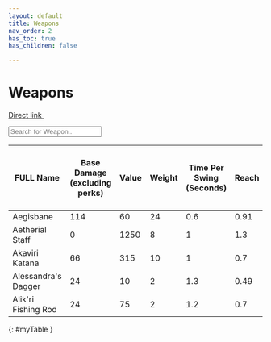```yaml
---
layout: default
title: Weapons
nav_order: 2
has_toc: true
has_children: false

---
```


<script src="https://ajax.googleapis.com/ajax/libs/jquery/3.6.1/jquery.min.js"></script>
<script>
$(document).ready(function(){
  $("#myInputBox").on("keyup", function() {
    var value = $(this).val().toLowerCase();
    $("#myTable tr").filter(function() {
      $(this).toggle($(this).text().toLowerCase().indexOf(value) > -1)
    });
  });
});
</script>

# Weapons

<a class="btn btn-pink" href="https://docs.google.com/spreadsheets/d/1Xp1LE79R4uHC2yP7KkA2p1sS-l_TkaRAQfdHV4t0aOM/edit#gid=0" target="_blank" rel="noopener noreferrer">Direct link <svg viewBox="0 0 24 24" aria-labelledby="svg-external-link-title" width="1em" height="1em"><use xlink:href="#svg-external-link"></use></svg></a>


<input type="text" id="myInputBox" placeholder="Search for Weapon.." >


FULL Name|Base Damage (excluding perks)|Value|Weight|Time Per Swing (Seconds)|Reach|Damage Per Second (Not including Enchants)
--|--|--|--|--|--|--|
Aegisbane|114|60|24|0.6|0.91|68
Aetherial Staff|0|1250|8|1|1.3|0
Akaviri Katana|66|315|10|1|0.7|66
Alessandra's Dagger|24|10|2|1.3|0.49|31
Alik'ri Fishing Rod|24|75|2|1.2|0.7|29
{: #myTable }
